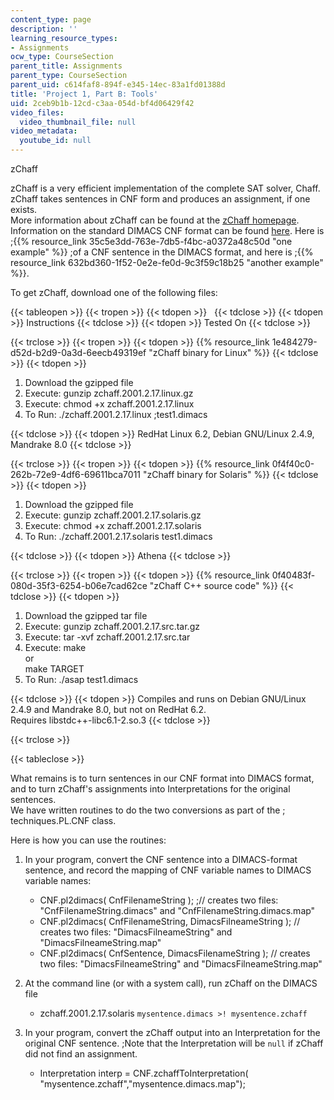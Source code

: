 ```yaml
---
content_type: page
description: ''
learning_resource_types:
- Assignments
ocw_type: CourseSection
parent_title: Assignments
parent_type: CourseSection
parent_uid: c614faf8-894f-e345-14ec-83a1fd01388d
title: 'Project 1, Part B: Tools'
uid: 2ceb9b1b-12cd-c3aa-054d-bf4d06429f42
video_files:
  video_thumbnail_file: null
video_metadata:
  youtube_id: null
---
```


  
zChaff

zChaff is a very efficient implementation of the complete SAT solver, Chaff. zChaff takes sentences in CNF form and produces an assignment, if one exists.  
More information about zChaff can be found at the [zChaff homepage](http://www.princeton.edu/~chaff/zchaff.html).  
Information on the standard DIMACS CNF format can be found [here](http://logic.pdmi.ras.ru/~basolver/dimacs.html). Here is ;{{% resource_link 35c5e3dd-763e-7db5-f4bc-a0372a48c50d "one example" %}} ;of a CNF sentence in the DIMACS format, and here is ;{{% resource_link 632bd360-1f52-0e2e-fe0d-9c3f59c18b25 "another example" %}}.  
  
To get zChaff, download one of the following files:  

{{< tableopen >}}
{{< tropen >}}
{{< tdopen >}}
 
{{< tdclose >}}
{{< tdopen >}}
Instructions
{{< tdclose >}}
{{< tdopen >}}
Tested On
{{< tdclose >}}

{{< trclose >}}
{{< tropen >}}
{{< tdopen >}}
{{% resource_link 1e484279-d52d-b2d9-0a3d-6eecb49319ef "zChaff binary for Linux" %}}
{{< tdclose >}}
{{< tdopen >}}


1.  Download the gzipped file
2.  Execute: gunzip zchaff.2001.2.17.linux.gz
3.  Execute: chmod +x zchaff.2001.2.17.linux
4.  To Run: ./zchaff.2001.2.17.linux ;test1.dimacs


{{< tdclose >}}
{{< tdopen >}}
RedHat Linux 6.2, Debian GNU/Linux 2.4.9, Mandrake 8.0
{{< tdclose >}}

{{< trclose >}}
{{< tropen >}}
{{< tdopen >}}
{{% resource_link 0f4f40c0-262b-72e9-4df6-69611bca7011 "zChaff binary for Solaris" %}}
{{< tdclose >}}
{{< tdopen >}}


1.  Download the gzipped file
2.  Execute: gunzip zchaff.2001.2.17.solaris.gz
3.  Execute: chmod +x zchaff.2001.2.17.solaris
4.  To Run: ./zchaff.2001.2.17.solaris test1.dimacs


{{< tdclose >}}
{{< tdopen >}}
Athena
{{< tdclose >}}

{{< trclose >}}
{{< tropen >}}
{{< tdopen >}}
{{% resource_link 0f40483f-080d-35f3-6254-b06e7cad62ce "zChaff C++ source code" %}}
{{< tdclose >}}
{{< tdopen >}}


1.  Download the gzipped tar file
2.  Execute: gunzip zchaff.2001.2.17.src.tar.gz
3.  Execute: tar -xvf zchaff.2001.2.17.src.tar
4.  Execute: make  
    or  
    make TARGET
5.  To Run: ./asap test1.dimacs


{{< tdclose >}}
{{< tdopen >}}
Compiles and runs on Debian GNU/Linux 2.4.9 and Mandrake 8.0, but not on RedHat 6.2.  
Requires libstdc++-libc6.1-2.so.3
{{< tdclose >}}

{{< trclose >}}

{{< tableclose >}}

What remains is to turn sentences in our CNF format into DIMACS format, and to turn zChaff's assignments into Interpretations for the original sentences.  
We have written routines to do the two conversions as part of the ; techniques.PL.CNF class.  
  
Here is how you can use the routines:  

1.  In your program, convert the CNF sentence into a DIMACS-format sentence, and record the mapping of CNF variable names to DIMACS variable names:
    
    *   CNF.pl2dimacs( CnfFilenameString ); ;// creates two files: "CnfFilenameString.dimacs" and "CnfFilenameString.dimacs.map"
    *   CNF.pl2dimacs( CnfFilenameString, DimacsFilneameString ); // creates two files: "DimacsFilneameString" and "DimacsFilneameString.map"
    *   CNF.pl2dimacs( CnfSentence, DimacsFilenameString ); // creates two files: "DimacsFilneameString" and "DimacsFilneameString.map"
    
      
    
2.  At the command line (or with a system call), run zChaff on the DIMACS file  
    
    *   zchaff.2001.2.17.solaris `mysentence.dimacs >! mysentence.zchaff`
    
      
    
3.  In your program, convert the zChaff output into an Interpretation for the original CNF sentence. ;Note that the Interpretation will be `null` if zChaff did not find an assignment.
    *   Interpretation interp = CNF.zchaffToInterpretation( "mysentence.zchaff","mysentence.dimacs.map");